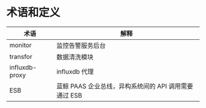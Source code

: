 # 术语和定义

| 术语           | 解释                                               |
| -------------- | ------------------------------------------------- |
| monitor        | 监控告警服务后台                                    |
| transfor       | 数据清洗模块                                        |
| influxdb-proxy | influxdb 代理                                      |
| ESB            | 蓝鲸 PAAS 企业总线，异构系统间的 API 调用需要通过 ESB |
